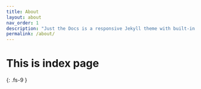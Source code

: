 ```yaml
---
title: About
layout: about
nav_order: 1
description: "Just the Docs is a responsive Jekyll theme with built-in search that is easily customizable and hosted on GitHub Pages."
permalink: /about/
---
```


# This is index page
{: .fs-9 }
